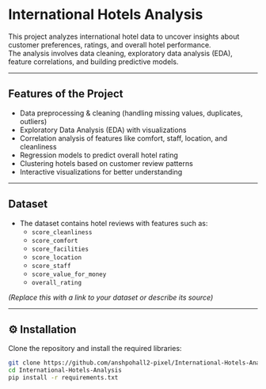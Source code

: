 # International Hotels Analysis

This project analyzes international hotel data to uncover insights about customer preferences, ratings, and overall hotel performance.  
The analysis involves data cleaning, exploratory data analysis (EDA), feature correlations, and building predictive models.

---

## Features of the Project
- Data preprocessing & cleaning (handling missing values, duplicates, outliers)
- Exploratory Data Analysis (EDA) with visualizations
- Correlation analysis of features like comfort, staff, location, and cleanliness
- Regression models to predict overall hotel rating
- Clustering hotels based on customer review patterns
- Interactive visualizations for better understanding

---

## Dataset
- The dataset contains hotel reviews with features such as:
  - `score_cleanliness`
  - `score_comfort`
  - `score_facilities`
  - `score_location`
  - `score_staff`
  - `score_value_for_money`
  - `overall_rating`

*(Replace this with a link to your dataset or describe its source)*

---

## ⚙️ Installation
Clone the repository and install the required libraries:

```bash
git clone https://github.com/anshpohall2-pixel/International-Hotels-Analysis.git
cd International-Hotels-Analysis
pip install -r requirements.txt




